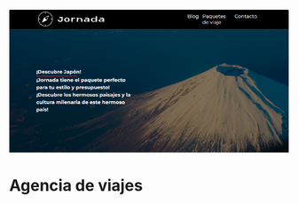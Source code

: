 ![Imagen del proyecto](https://github.com/ODavidM/Web-Viajes/blob/main/img/Captura%20de%20pantalla%202024-11-09%20120144.png)

# Agencia de viajes

